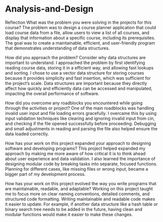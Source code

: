 # Analysis-and-Design

Reflection
What was the problem you were solving in the projects for this course?
The problem was to design a course planner application that could load course data from a file, allow users to view a list of all courses, and display that information about a specific course, including its prerequisites. The goal was to create a maintainable, efficient, and user-friendly program that demonstrates understanding of data structures.

How did you approach the problem? Consider why data structures are important to understand.
I approached the problem by first identifying reading course data, storing it in a efficient way, and allowing fast lookups and sorting. I chose to use a vector data structure for storing courses because it provides simplicity and fast insertion, which was sufficient for the project’s scale. Data structures are important because they directly affect how quickly and efficiently data can be accessed and manipulated, impacting the overall performance of software.

How did you overcome any roadblocks you encountered while going through the activities or project?
One of the main roadblocks was handling invalid user input and file loading errors gracefully. I overcame this by using input validation techniques like clearing and ignoring invalid input from cin, and checking if the file opened successfully before proceeding. Debugging and small adjustments in reading and parsing the file also helped ensure the data loaded correctly.

How has your work on this project expanded your approach to designing software and developing programs?
This project helped expanded my approach by making me more aware of how critical it is to think ahead about user experience and data validation. I also learned the importance of designing modular code by breaking tasks into separate, focused functions. Planning for different cases, like missing files or wrong input, became a bigger part of my development process.

How has your work on this project evolved the way you write programs that are maintainable, readable, and adaptable?
Working on this project taught me to focus more on clear naming conventions, detailed comments, and structured code formatting. Writing maintainable and readable code makes it easier to update. For example, if another data structure like a hash table or binary search tree needs to be added in the future, having clean and modular functions would make it easier to make these changes.
